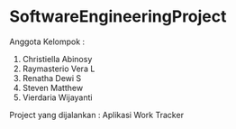 # SoftwareEngineeringProject

Anggota Kelompok :
1. Christiella Abinosy
2. Raymasterio Vera L
3. Renatha Dewi S
4. Steven Matthew
5. Vierdaria Wijayanti

Project yang dijalankan : Aplikasi Work Tracker
